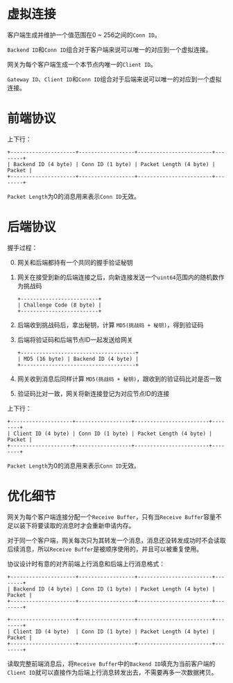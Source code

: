 虚拟连接
========

客户端生成并维护一个值范围在0 ~ 256之间的`Conn ID`。

`Backend ID`和`Conn ID`组合对于客户端来说可以唯一的对应到一个虚拟连接。

网关为每个客户端生成一个本节点内唯一的`Client ID`。

`Gateway ID`、`Client ID`和`Conn ID`组合对于后端来说可以唯一的对应到一个虚拟连接。

前端协议
=======

上下行：

```
+---------------------+------------------+------------------------+--------+
| Backend ID (4 byte) | Conn ID (1 byte) | Packet Length (4 byte) | Packet |
+---------------------+------------------+------------------------+--------+
```

`Packet Length`为0的消息用来表示`Conn ID`无效。

后端协议
=======

握手过程：

0. 网关和后端都持有一个共同的握手验证秘钥
1. 网关在接受到新的后端连接之后，向新连接发送一个`uint64`范围内的随机数作为挑战码

	```
	+-------------------------+
	| Challenge Code (8 byte) |
	+-------------------------+
	```

2. 后端收到挑战码后，拿出秘钥，计算 `MD5(挑战码 + 秘钥)`，得到验证码
3. 后端将验证码和后端节点ID一起发送给网关

	```
	+-------------------------------------+
	| MD5 (16 byte) | Backend ID (4 byte) |
	+-------------------------------------+
	```
	
4. 网关收到消息后同样计算 `MD5(挑战码 + 秘钥)`，跟收到的验证码比对是否一致
5. 验证码比对一致，网关将新连接登记为对应节点ID的连接

上下行：

```
+--------------------+------------------+------------------------+--------+
| Client ID (4 byte) | Conn ID (1 byte) | Packet Length (4 byte) | Packet |
+--------------------+------------------+------------------------+--------+
```

`Packet Length`为0的消息用来表示`Conn ID`无效。

优化细节
=======

网关为每个客户端连接分配一个`Receive Buffer`，只有当`Receive Buffer`容量不足以装下将要读取的消息时才会重新申请内存。

对于同一个客户端，网关每次只为其转发一个消息，消息还没转发成功时不会读取后续消息，所以`Receive Buffer`是被顺序使用的，并且可以被重复使用。

协议设计时有意的对齐前端上行消息和后端上行消息格式：

```
+---------------------+------------------+------------------------+--------+
| Backend ID (4 byte) | Conn ID (1 byte) | Packet Length (4 byte) | Packet |
+---------------------+------------------+------------------------+--------+

+---------------------+------------------+------------------------+--------+
| Client ID (4 byte)  | Conn ID (1 byte) | Packet Length (4 byte) | Packet |
+---------------------+------------------+------------------------+--------+
```

读取完整前端消息后，将`Receive Buffer`中的`Backend ID`填充为当前客户端的`Client ID`就可以直接作为后端上行消息转发出去，不需要再多一次数据拷贝。
